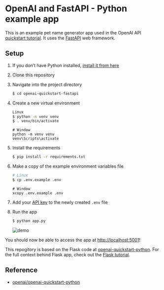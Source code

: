 # OpenAI and FastAPI - Python example app

This is an example pet name generator app used in the OpenAI API [quickstart tutorial](https://beta.openai.com/docs/quickstart). It uses the [FastAPI](https://fastapi.tiangolo.com/) web framework. 

## Setup

1. If you don’t have Python installed, [install it from here](https://www.python.org/downloads/)

2. Clone this repository

3. Navigate into the project directory

   ```bash
   $ cd openai-quickstart-fastapi
   ```

4. Create a new virtual environment

   ```bash
   Linux
   $ python -m venv venv
   $ . venv/bin/activate
   ```

   ```shell
   # Window
   python -m venv venv
   venv\Scripts\activate
   ```

5. Install the requirements

   ```bash
   $ pip install -r requirements.txt
   ```

6. Make a copy of the example environment variables file

   ```bash
   # Linux
   $ cp .env.example .env
   ```

   ```shell
   # Window
   xcopy .env.example .env
   ```

7. Add your [API key](https://beta.openai.com/account/api-keys) to the newly created `.env` file

8. Run the app

   ```bash
   $ python app.py
   ```
   
   ![demo](https://user-images.githubusercontent.com/59533593/173504130-6b36bad6-267a-45b2-96b9-14abe9493ad1.gif)
   
You should now be able to access the app at [http://localhost:5001](http://localhost:5001)! 

This repogitory is based on the Flask code at [openai-quickstart-python](https://github.com/openai/openai-quickstart-python). For the full context behind Flask app, check out the [Flask tutorial](https://beta.openai.com/docs/quickstart).

## Reference

- [openai/openai-quickstart-python](https://github.com/openai/openai-quickstart-python)


